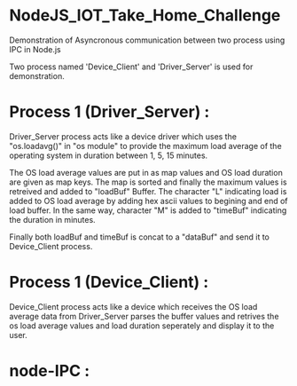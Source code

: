 # NodeJS_IOT_Take_Home_Challenge

Demonstration of Asyncronous communication between two process using IPC in Node.js

Two process named 'Device_Client' and  'Driver_Server' is used for demonstration. 

# Process 1 (Driver_Server) :

Driver_Server process acts like a device driver which uses the "os.loadavg()" in "os module" to provide the maximum load average of the operating system in duration between 1, 5, 15 minutes. 

The OS load average values are put in as map values and  OS load duration are given as map keys. The map is sorted and finally the maximum values is retreived and added to "loadBuf" Buffer. The character "L"  indicating load is added to OS load average by adding hex ascii values to begining and end of load buffer. In the same way, character "M" is added to "timeBuf" indicating the duration in minutes.

Finally both loadBuf and timeBuf is concat to a "dataBuf" and send it to Device_Client process.

# Process 1 (Device_Client) :

Device_Client process acts like a device which receives the OS load average data from Driver_Server parses the buffer values and retrives the os load average values and load duration seperately and display it to the user.

# node-IPC  :

